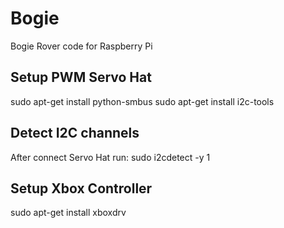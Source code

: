 # Bogie
Bogie Rover code for Raspberry Pi

## Setup PWM Servo Hat
sudo apt-get install python-smbus
sudo apt-get install i2c-tools

## Detect I2C channels
After connect Servo Hat run:
sudo i2cdetect -y 1

## Setup Xbox Controller
sudo apt-get install xboxdrv


